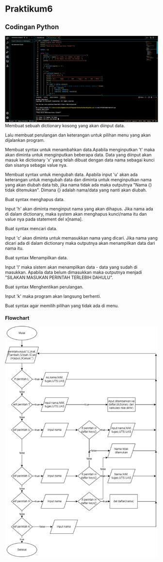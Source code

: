 # Praktikum6
## Codingan Python
![Gambar 1](screenshoot/ss2.png)
Membuat sebuah dictionary kosong yang akan diinput data.

Lalu membuat perulangan dan keterangan untuk pilihan menu yang akan dijalankan program.

Membuat syntax untuk menambahkan data.Apabila menginputkan 't' maka akan diminta untuk menginputkan beberapa data. Data yang diinput akan masuk ke dictionary 'x' yang telah dibuat dengan data nama sebagai kunci dan sisanya sebagai value nya.

Membuat syntax untuk mengubah data. Apabila input 'u' akan ada keterangan untuk mengubah data dan diminta untuk menginputkan nama yang akan diubah data tsb, jika nama tidak ada maka outputnya "Nama {} tidak ditemukan". Dimana {} adalah nama/data yang nanti akan diubah.

Buat syntax menghapus data.

Input 'h' akan diminta menginput nama yang akan dihapus. Jika nama ada di dalam dictionary, maka system akan menghapus kunci/nama itu dan value nya pada statement del x[nama].

Buat syntax mencari data.

Input 'c' akan diminta untuk memasukkan nama yang dicari. Jika nama yang dicari ada di dalam dictionary maka outputnya akan menampilkan data dari nama itu.

Buat syntax Menampilkan data.

Input 'l' maka sistem akan menampilkan data - data yang sudah di masukkan. Apabila data belum dimasukkan maka outputnya menjadi "SILAKAN MASUKAN PERINTAH TERLEBIH DAHULU".

Buat syntax Menghentikan perulangan.

Input 'k' maka program akan langsung berhenti.

Buat syntax agar memilih pilihan yang tidak ada di menu.
### Flowchart
![Gambar 2](screenshoot/ss1.png)